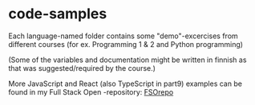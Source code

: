 # code-samples

Each language-named folder contains some "demo"-excercises from different courses (for ex. Programming 1 & 2 and Python programming)

(Some of the variables and documentation might be written in finnish as that was suggested/required by the course.)

More JavaScript and React (also TypeScript in part9) examples can be found in my Full Stack Open -repository: [FSOrepo](https://github.com/remoneve/FSOrepo)
